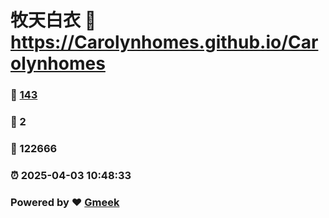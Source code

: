 # 牧天白衣 :link: https://Carolynhomes.github.io/Carolynhomes 
### :page_facing_up: [143](https://Carolynhomes.github.io/Carolynhomes/tag.html) 
### :speech_balloon: 2 
### :hibiscus: 122666 
### :alarm_clock: 2025-04-03 10:48:33 
### Powered by :heart: [Gmeek](https://github.com/Meekdai/Gmeek)
